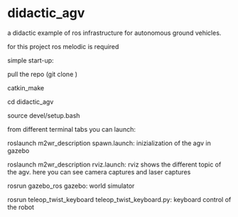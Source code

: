 # didactic_agv
a didactic example of ros infrastructure for autonomous ground vehicles.

for this project ros melodic is required

simple start-up:

pull the repo (git clone <url>)

catkin_make 

cd didactic_agv

source devel/setup.bash

from different terminal tabs you can launch:

roslaunch m2wr_description spawn.launch: inizialization of the agv in gazebo

roslaunch m2wr_description rviz.launch: rviz shows the different topic of the agv. here you can see camera captures and laser captures 

rosrun gazebo_ros gazebo: world simulator

rosrun teleop_twist_keyboard teleop_twist_keyboard.py: keyboard control of the robot
